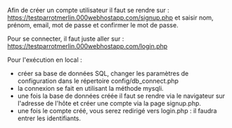 Afin de créer un compte utilisateur il faut se rendre sur : https://testparrotmerlin.000webhostapp.com/signup.php
et saisir nom, prénom, email, mot de passe et confirmer le mot de passe.

Pour se connecter, il faut juste aller sur : https://testparrotmerlin.000webhostapp.com/login.php

Pour l'exécution en local : 
- créer sa base de données SQL, changer les paramètres de configuration dans le répertoire config/db_connect.php
- la connexion se fait en utilisant la méthode mysqli.
- une fois la base de données créée il faut se rendre via le navigateur sur l'adresse de l'hôte et créer une compte via la page signup.php.
- une fois le compte créé, vous serez redirigé vers login.php : il faudra entrer les identifiants. 